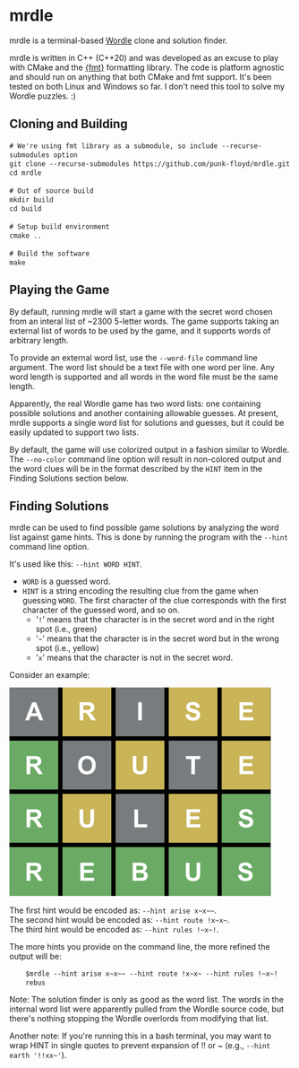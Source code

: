# mrdle

mrdle is a terminal-based [Wordle](https://www.nytimes.com/games/wordle/index.html) clone and solution finder.

mrdle is written in C++ (C++20) and was developed as an excuse to play with CMake and the [{fmt}](https://fmt.dev/latest/index.html) formatting library. The code is platform agnostic and should run on anything that both CMake and fmt support. It's been tested on both Linux and Windows so far. I don't need this tool to solve my Wordle puzzles. :)

## Cloning and Building

```shell
# We're using fmt library as a submodule, so include --recurse-submodules option
git clone --recurse-submodules https://github.com/punk-floyd/mrdle.git
cd mrdle

# Out of source build
mkdir build
cd build

# Setup build environment
cmake ..

# Build the software
make
```

## Playing the Game

By default, running mrdle will start a game with the secret word chosen from an interal list of ~2300 5-letter words. The game supports taking an external list of words to be used by the game, and it supports words of arbitrary length.

To provide an external word list, use the `--word-file` command line argument. The word list should be a text file with one word per line. Any word length is supported and all words in the word file must be the same length.

Apparently, the real Wordle game has two word lists: one containing possible solutions and another containing allowable guesses. At present, mrdle supports a single word list for solutions and guesses, but it could be easily updated to support two lists.

By default, the game will use colorized output in a fashion similar to Wordle. The `--no-color` command line option will result in non-colored output and the word clues will be in the format described by the `HINT` item in the Finding Solutions section below.

## Finding Solutions

mrdle can be used to find possible game solutions by analyzing the word list against game hints. This is done by running the program with the `--hint` command line option.

It's used like this: `--hint WORD HINT`.
- `WORD` is a guessed word.
- `HINT` is a string encoding the resulting clue from the game when guessing `WORD`. The first character of the clue corresponds with the first character of the guessed word, and so on.
    - '`!`' means that the character is in the secret word and in the right spot (i.e., green)
    - '`~`' means that the character is in the secret word but in the wrong spot (i.e., yellow)
    - '`x`' means that the character is not in the secret word.

Consider an example:

![Wordle_196_example](res/Wordle_196_example.png)

The first hint would be encoded as:  `--hint arise x~x~~`.<br>
The second hint would be encoded as: `--hint route !x~x~`.<br>
The third hint would be encoded as:  `--hint rules !~x~!`.<br>

The more hints you provide on the command line, the more refined the output will be:

```shell
    $mrdle --hint arise x~x~~ --hint route !x~x~ --hint rules !~x~!
    rebus
```

Note: The solution finder is only as good as the word list. The words in the internal word list were apparently pulled from the Wordle source code, but there's nothing stopping the Wordle overlords from modifying that list.

Another note: If you're running this in a bash terminal, you may want to wrap HINT in single quotes to prevent expansion of !! or ~ (e.g., `--hint earth '!!xx~'`).
